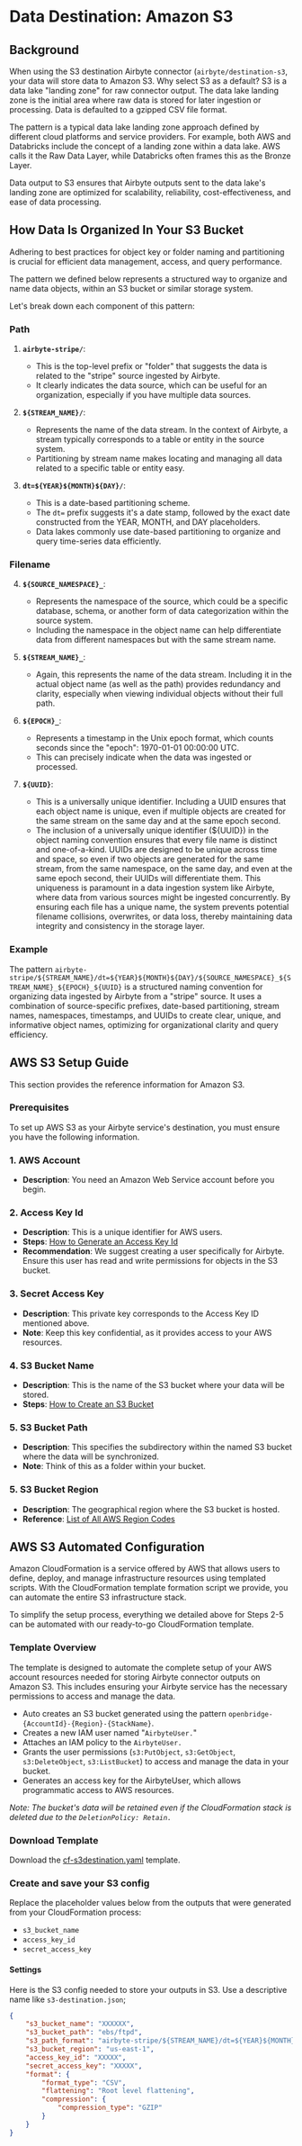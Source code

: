 

# Data Destination: Amazon S3

## Background
When using the S3 destination Airbyte connector (`airbyte/destination-s3`, your data will store data to Amazon S3. Why select S3 as a default? S3 is a data lake "landing zone" for raw connector output. The data lake landing zone is the initial area where raw data is stored for later ingestion or processing. Data is defaulted to a gzipped CSV file format. 

The pattern is a typical data lake landing zone approach defined by different cloud platforms and service providers. For example, both AWS and Databricks include the concept of a landing zone within a data lake. AWS calls it the Raw Data Layer, while Databricks often frames this as the Bronze Layer.

Data output to S3 ensures that Airbyte outputs sent to the data lake's landing zone are optimized for scalability, reliability, cost-effectiveness, and ease of data processing.

## How Data Is Organized In Your S3 Bucket
Adhering to best practices for object key or folder naming and partitioning is crucial for efficient data management, access, and query performance. 

The pattern we defined below represents a structured way to organize and name data objects, within an S3 bucket or similar storage system. 

Let's break down each component of this pattern:

### Path

1. **`airbyte-stripe/`**:
    - This is the top-level prefix or "folder" that suggests the data is related to the "stripe" source ingested by Airbyte. 
    - It clearly indicates the data source, which can be useful for an organization, especially if you have multiple data sources.

2. **`${STREAM_NAME}/`**:
    - Represents the name of the data stream. In the context of Airbyte, a stream typically corresponds to a table or entity in the source system. 
    - Partitioning by stream name makes locating and managing all data related to a specific table or entity easy.

3. **`dt=${YEAR}${MONTH}${DAY}/`**:
    - This is a date-based partitioning scheme. 
    - The `dt=` prefix suggests it's a date stamp, followed by the exact date constructed from the YEAR, MONTH, and DAY placeholders.
    - Data lakes commonly use date-based partitioning to organize and query time-series data efficiently.

### Filename

4. **`${SOURCE_NAMESPACE}_`**:
    - Represents the namespace of the source, which could be a specific database, schema, or another form of data categorization within the source system.
    - Including the namespace in the object name can help differentiate data from different namespaces but with the same stream name.

5. **`${STREAM_NAME}_`**:
    - Again, this represents the name of the data stream. Including it in the actual object name (as well as the path) provides redundancy and clarity, especially when viewing individual objects without their full path.

6. **`${EPOCH}_`**:
    - Represents a timestamp in the Unix epoch format, which counts seconds since the "epoch": 1970-01-01 00:00:00 UTC. 
    - This can precisely indicate when the data was ingested or processed.

7. **`${UUID}`**:
    - This is a universally unique identifier. Including a UUID ensures that each object name is unique, even if multiple objects are created for the same stream on the same day and at the same epoch second. 
    - The inclusion of a universally unique identifier (${UUID}) in the object naming convention ensures that every file name is distinct and one-of-a-kind. UUIDs are designed to be unique across time and space, so even if two objects are generated for the same stream, from the same namespace, on the same day, and even at the same epoch second, their UUIDs will differentiate them. This uniqueness is paramount in a data ingestion system like Airbyte, where data from various sources might be ingested concurrently. By ensuring each file has a unique name, the system prevents potential filename collisions, overwrites, or data loss, thereby maintaining data integrity and consistency in the storage layer.

### Example
The pattern `airbyte-stripe/${STREAM_NAME}/dt=${YEAR}${MONTH}${DAY}/${SOURCE_NAMESPACE}_${STREAM_NAME}_${EPOCH}_${UUID}` is a structured naming convention for organizing data ingested by Airbyte from a "stripe" source. It uses a combination of source-specific prefixes, date-based partitioning, stream names, namespaces, timestamps, and UUIDs to create clear, unique, and informative object names, optimizing for organizational clarity and query efficiency.


## AWS S3 Setup Guide
This section provides the reference information for Amazon S3.

### Prerequisites

To set up AWS S3 as your Airbyte service's destination, you must ensure you have the following information.

### 1. AWS Account
- **Description**: You need an Amazon Web Service account before you begin. 

### 2. Access Key Id
- **Description**: This is a unique identifier for AWS users.
- **Steps**: [How to Generate an Access Key Id](https://aws.amazon.com/documentation/access-key-id-generation)
- **Recommendation**: We suggest creating a user specifically for Airbyte. Ensure this user has read and write permissions for objects in the S3 bucket.

### 3. Secret Access Key

- **Description**: This private key corresponds to the Access Key ID mentioned above.
- **Note**: Keep this key confidential, as it provides access to your AWS resources.

### 4. S3 Bucket Name

- **Description**: This is the name of the S3 bucket where your data will be stored.
- **Steps**: [How to Create an S3 Bucket](https://aws.amazon.com/documentation/create-s3-bucket)

### 5. S3 Bucket Path

- **Description**: This specifies the subdirectory within the named S3 bucket where the data will be synchronized.
- **Note**: Think of this as a folder within your bucket.

### 5. S3 Bucket Region

- **Description**: The geographical region where the S3 bucket is hosted.
- **Reference**: [List of All AWS Region Codes](https://aws.amazon.com/documentation/region-codes)

## AWS S3 Automated Configuration
Amazon CloudFormation is a service offered by AWS that allows users to define, deploy, and manage infrastructure resources using templated scripts. With the CloudFormation template formation script we provide, you can automate the entire S3 infrastructure stack.

To simplify the setup process, everything we detailed above for Steps 2-5 can be automated with our ready-to-go CloudFormation template. 

### Template Overview
 The template is designed to automate the complete setup of your AWS account resources needed for storing Airbyte connector outputs on Amazon S3. This includes ensuring your Airbyte service has the necessary permissions to access and manage the data.

- Auto creates an S3 bucket generated using the pattern `openbridge-{AccountId}-{Region}-{StackName}`.
- Creates a new IAM user named "`AirbyteUser.`"
- Attaches an IAM policy to the `AirbyteUser.`
- Grants the user permissions (`s3:PutObject`, `s3:GetObject`, `s3:DeleteObject`, `s3:ListBucket`) to access and manage the data in your bucket.
- Generates an access key for the AirbyteUser, which allows programmatic access to AWS resources.

*Note: The bucket's data will be retained even if the CloudFormation stack is deleted due to the `DeletionPolicy: Retain.`*

### Download Template
Download the [cf-s3destination.yaml](./cloudformation.cf-s3destination.yaml) template.

### Create and save your S3 config

Replace the placeholder values below from the outputs that were generated from your CloudFormation process:

- `s3_bucket_name`
- `access_key_id`
- `secret_access_key`


#### Settings
Here is the S3 config needed to store your outputs in S3. Use a descriptive name like `s3-destination.json`;

```JSON
{
    "s3_bucket_name": "XXXXXX",
    "s3_bucket_path": "ebs/ftpd",
    "s3_path_format": "airbyte-stripe/${STREAM_NAME}/dt=${YEAR}${MONTH}${DAY}/${SOURCE_NAMESPACE}_${STREAM_NAME}_${EPOCH}_${UUID}",
    "s3_bucket_region": "us-east-1",
    "access_key_id": "XXXXX",
    "secret_access_key": "XXXXX",
    "format": {
        "format_type": "CSV",
        "flattening": "Root level flattening",
        "compression": { 
            "compression_type": "GZIP" 
        }
    }
}
```